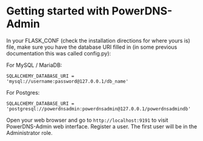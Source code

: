 # Getting started with PowerDNS-Admin


In your FLASK_CONF (check the installation directions for where yours is) file, make sure you have the database URI filled in (in some previous documentation this was called config.py):

For MySQL / MariaDB:
```
SQLALCHEMY_DATABASE_URI = 'mysql://username:password@127.0.0.1/db_name'
```

For Postgres:
```
SQLALCHEMY_DATABASE_URI = 'postgresql://powerdnsadmin:powerdnsadmin@127.0.0.1/powerdnsadmindb'
```

Open your web browser and go to `http://localhost:9191` to visit PowerDNS-Admin web interface. Register a user. The first user will be in the Administrator role.

